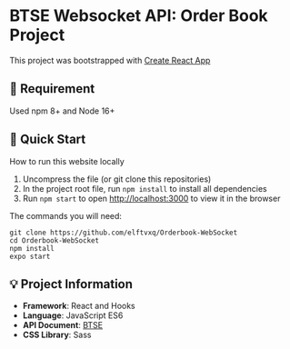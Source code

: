 # BTSE Websocket API: Order Book Project

This project was bootstrapped with [Create React App](https://github.com/facebook/create-react-app)

## :mount_fuji: Requirement

Used npm 8+ and Node 16+

## :green_book: Quick Start

How to run this website locally

1. Uncompress the file (or git clone this repositories)
2. In the project root file, run `npm install` to install all dependencies
3. Run `npm start` to open [http://localhost:3000](http://localhost:3000) to view it in the browser

The commands you will need:

```
git clone https://github.com/elftvxq/Orderbook-WebSocket
cd Orderbook-WebSocket
npm install
expo start
```

## :bulb: Project Information

- **Framework**: React and Hooks
- **Language**: JavaScript ES6
- **API Document**: [BTSE](https://btsecom.github.io/docs/futures/en/#orderbook-incremental-updates)
- **CSS Library**: Sass
